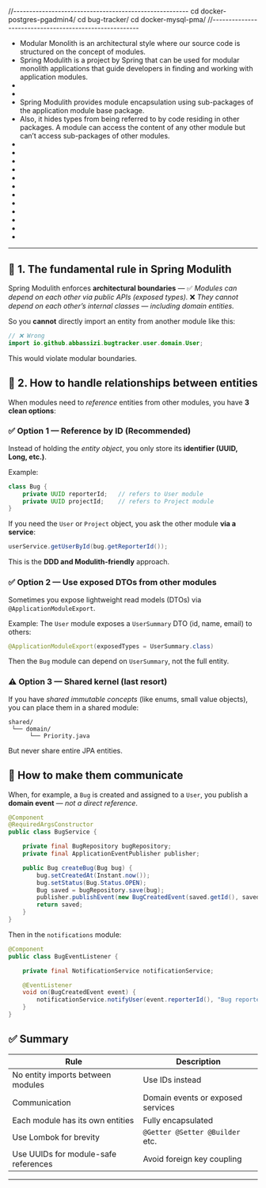 # 
//-------------------------------------------------------
cd docker-postgres-pgadmin4/
cd bug-tracker/
cd docker-mysql-pma/
//-------------------------------------------------------

- Modular Monolith is an architectural style where our source code is structured on the concept of modules.
- Spring Modulith is a project by Spring that can be used for modular monolith applications that guide developers in finding and working with application modules. 
-
- 
- Spring Modulith provides module encapsulation using sub-packages of the application module base package.
- Also, it hides types from being referred to by code residing in other packages. A module can access the content of any other module but can’t access sub-packages of other modules.
-
- 
- 
-
- 
- 
-
- 
- 
-
- 
- 







---

## 🧠 1. The fundamental rule in Spring Modulith

Spring Modulith enforces **architectural boundaries** —
✅ *Modules can depend on each other via public APIs (exposed types).*
❌ *They cannot depend on each other’s internal classes — including domain entities.*

So you **cannot** directly import an entity from another module like this:

```java
// ❌ Wrong
import io.github.abbassizi.bugtracker.user.domain.User;
```

This would violate modular boundaries.

## 🧩 2. How to handle relationships between entities

When modules need to *reference* entities from other modules, you have **3 clean options**:

### ✅ Option 1 — Reference by ID (Recommended)

Instead of holding the *entity object*, you only store its **identifier (UUID, Long, etc.)**.

Example:

```java
class Bug {
    private UUID reporterId;   // refers to User module
    private UUID projectId;    // refers to Project module
}
```

If you need the `User` or `Project` object, you ask the other module **via a service**:

```java
userService.getUserById(bug.getReporterId());
```

This is the **DDD and Modulith-friendly** approach.

### ✅ Option 2 — Use exposed DTOs from other modules

Sometimes you expose lightweight read models (DTOs) via `@ApplicationModuleExport`.

Example:
The `User` module exposes a `UserSummary` DTO (id, name, email) to others:

```java
@ApplicationModuleExport(exposedTypes = UserSummary.class)
```

Then the `Bug` module can depend on `UserSummary`, not the full entity.

### ⚠️ Option 3 — Shared kernel (last resort)

If you have *shared immutable concepts* (like enums, small value objects), you can place them in a shared module:

```
shared/
 └── domain/
      └── Priority.java
```

But never share entire JPA entities.

## 🧠 How to make them communicate

When, for example, a `Bug` is created and assigned to a `User`,
you publish a **domain event** — *not a direct reference*.

```java
@Component
@RequiredArgsConstructor
public class BugService {

    private final BugRepository bugRepository;
    private final ApplicationEventPublisher publisher;

    public Bug createBug(Bug bug) {
        bug.setCreatedAt(Instant.now());
        bug.setStatus(Bug.Status.OPEN);
        Bug saved = bugRepository.save(bug);
        publisher.publishEvent(new BugCreatedEvent(saved.getId(), saved.getProjectId(), saved.getReporterId()));
        return saved;
    }
}
```

Then in the `notifications` module:

```java
@Component
public class BugEventListener {

    private final NotificationService notificationService;

    @EventListener
    void on(BugCreatedEvent event) {
        notificationService.notifyUser(event.reporterId(), "Bug reported successfully!");
    }
}
```

## ✅ Summary

| Rule                                 | Description                       |
| ------------------------------------ | --------------------------------- |
| No entity imports between modules    | Use IDs instead                   |
| Communication                        | Domain events or exposed services |
| Each module has its own entities     | Fully encapsulated                |
| Use Lombok for brevity               | `@Getter @Setter @Builder` etc.   |
| Use UUIDs for module-safe references | Avoid foreign key coupling        |

---
